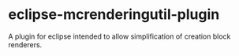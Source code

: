 eclipse-mcrenderingutil-plugin
==============================

A plugin for eclipse intended to allow simplification of creation block renderers.  
